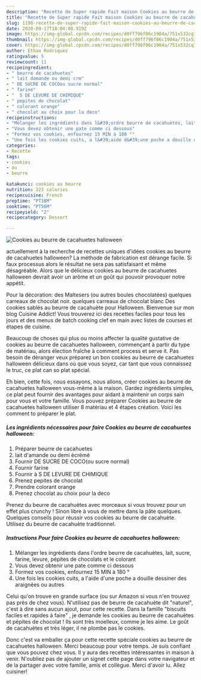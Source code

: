 ```yaml
---
description: "Recette de Super rapide Fait maison Cookies au beurre de cacahuetes halloween"
title: "Recette de Super rapide Fait maison Cookies au beurre de cacahuetes halloween"
slug: 1190-recette-de-super-rapide-fait-maison-cookies-au-beurre-de-cacahuetes-halloween
date: 2020-09-17T18:04:08.919Z
image: https://img-global.cpcdn.com/recipes/d0ff796f06c1904a/751x532cq70/cookies-au-beurre-de-cacahuetes-halloween-photo-principale-de-la-recette.jpg
thumbnail: https://img-global.cpcdn.com/recipes/d0ff796f06c1904a/751x532cq70/cookies-au-beurre-de-cacahuetes-halloween-photo-principale-de-la-recette.jpg
cover: https://img-global.cpcdn.com/recipes/d0ff796f06c1904a/751x532cq70/cookies-au-beurre-de-cacahuetes-halloween-photo-principale-de-la-recette.jpg
author: Ethan Rodriquez
ratingvalue: 5
reviewcount: 11
recipeingredient:
- " beurre de cacahuetes"
- " lait damande ou demi crm"
- " DE SUCRE DE COCOou sucre normal"
- " farine"
- "  S DE LEVURE DE CHIMIQUE"
- " pepites de chocolat"
- " colorant orange"
- " chocolat au choix pour la deco"
recipeinstructions:
- "Mélanger les ingrédients dans l&#39;ordre beurre de cacahuètes, lait, sucre, farine, levure, pépites de chocolats et le colorant"
- "Vous devez obtenir une pate comme ci dessous"
- "Formez vos cookies, enfournez 15 MIN à 180 °"
- "Une fois les cookies cuits, a l&#39;aide d&#39;une poche a douille dessiner des araignées ou autres"
categories:
- Recette
tags:
- cookies
- au
- beurre

katakunci: cookies au beurre 
nutrition: 223 calories
recipecuisine: French
preptime: "PT38M"
cooktime: "PT56M"
recipeyield: "2"
recipecategory: Dessert

---
```



![Cookies au beurre de cacahuetes halloween](https://img-global.cpcdn.com/recipes/d0ff796f06c1904a/751x532cq70/cookies-au-beurre-de-cacahuetes-halloween-photo-principale-de-la-recette.jpg)

actuellement à la recherche de recettes uniques d'idées cookies au beurre de cacahuetes halloween? La méthode de fabrication est dérange facile. Si faux processus alors le résultat ne sera pas satisfaisant et même désagréable. Alors que le délicieux cookies au beurre de cacahuetes halloween devrait avoir un arôme et un goût qui pouvoir provoquer notre appétit.

Pour la décoration: des Maltesers (ou autres boules chocolatées) quelques carreaux de chocolat noir. quelques carreaux de chocolat blanc Des cookies sablés au beurre de cacahuète pour Halloween. Bienvenue sur mon blog Cuisine Addict! Vous trouverez ici des recettes faciles pour tous les jours et des menus de batch cooking clef en main avec listes de courses et étapes de cuisine.

Beaucoup de choses qui plus ou moins affecter la qualité gustative de cookies au beurre de cacahuetes halloween, commençant à partir du type de matériau, alors élection fraîche à comment process et serve it. Pas besoin de déranger veux préparez un bon cookies au beurre de cacahuetes halloween délicieux dans où que vous soyez, car tant que vous connaissez le truc, ce plat can so plat spécial.


Eh bien, cette fois, nous essayons, nous allons, créer cookies au beurre de cacahuetes halloween vous-même à la maison. Gardez ingrédients simples, ce plat peut fournir des avantages pour aidant à maintenir un corps sain pour vous et votre famille. Vous pouvez préparer Cookies au beurre de cacahuetes halloween utiliser 8 matériau et 4 étapes création. Voici les comment to préparer le plat.

<!--inarticleads1-->

##### Les ingrédients nécessaires pour faire Cookies au beurre de cacahuetes halloween:

1. Préparer  beurre de cacahuetes
1.   lait d&#39;amande ou demi écrémé
1. Fournir  DE SUCRE DE COCO(ou sucre normal)
1. Fournir  farine
1. Fournir  à S DE LEVURE DE CHIMIQUE
1. Prenez  pepites de chocolat
1. Prendre  colorant orange
1. Prenez  chocolat au choix pour la deco


Prenez du beurre de cacahuètes avec morceaux si vous trouvez pour un effet plus crunchy ! Sinon libre à vous de mettre dans la pâte quelques. Quelques conseils pour réussir vos cookies au beurre de cacahuète. Utilisez du beurre de cacahuète traditionnel. 

<!--inarticleads2-->

##### Instructions Pour faire Cookies au beurre de cacahuetes halloween:

1. Mélanger les ingrédients dans l&#39;ordre beurre de cacahuètes, lait, sucre, farine, levure, pépites de chocolats et le colorant
1. Vous devez obtenir une pate comme ci dessous
1. Formez vos cookies, enfournez 15 MIN à 180 °
1. Une fois les cookies cuits, a l&#39;aide d&#39;une poche a douille dessiner des araignées ou autres


Celui qu&#39;on trouve en grande surface (ou sur Amazon si vous n&#39;en trouvez pas près de chez vous). N&#39;utilisez pas de beurre de cacahuète dit &#34;naturel&#34;, c&#39;est à dire sans aucun ajout, pour cette recette. Dans la famille &#34;biscuits faciles et rapides à faire&#34; , je demande les cookies au beurre de cacahuètes et pépites de chocolat ! Ils sont très moelleux, comme je les aime. Le goût de cacahuètes et très léger, il ne plombe pas le cookies. 


Donc c'est va emballer ça pour cette recette spéciale cookies au beurre de cacahuetes halloween. Merci beaucoup pour votre temps. Je suis confiant que vous pouvez chez vous. Il y aura des recettes  intéressantes in maison à venir. N'oubliez pas de ajouter un signet cette page dans votre navigateur et de la partager avec votre famille, amis et collègue. Merci d'avoir lu. Allez cuisiner!
